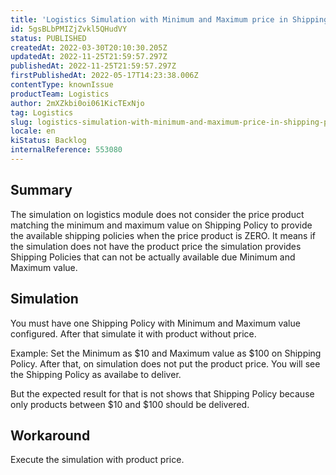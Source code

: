 ```yaml
---
title: 'Logistics Simulation with Minimum and Maximum price in Shipping Policy does not work when ProductPrice as 0 (ZERO)'
id: 5gsBLbPMIZjZvkl5QHudVY
status: PUBLISHED
createdAt: 2022-03-30T20:10:30.205Z
updatedAt: 2022-11-25T21:59:57.297Z
publishedAt: 2022-11-25T21:59:57.297Z
firstPublishedAt: 2022-05-17T14:23:38.006Z
contentType: knownIssue
productTeam: Logistics
author: 2mXZkbi0oi061KicTExNjo
tag: Logistics
slug: logistics-simulation-with-minimum-and-maximum-price-in-shipping-policy-does-not-work-when-productprice-as-0-zero
locale: en
kiStatus: Backlog
internalReference: 553080
---
```


## Summary



The simulation on logistics module does not consider the price product matching the minimum and maximum value on Shipping Policy to provide the available shipping policies when the price product is ZERO.
It means if the simulation does not have the product price the simulation provides Shipping Policies that can not be actually available due Minimum and Maximum value.



## Simulation



You must have one Shipping Policy with Minimum and Maximum value configured. After that simulate it with product without price.

Example:
Set the Minimum as $10 and Maximum value as $100 on Shipping Policy.
After that, on simulation does not put the product price.
You will see the Shipping Policy as availabe to deliver.

But the expected result for that is not shows that Shipping Policy because only products between $10 and $100 should be delivered.



## Workaround


Execute the simulation with product price.

